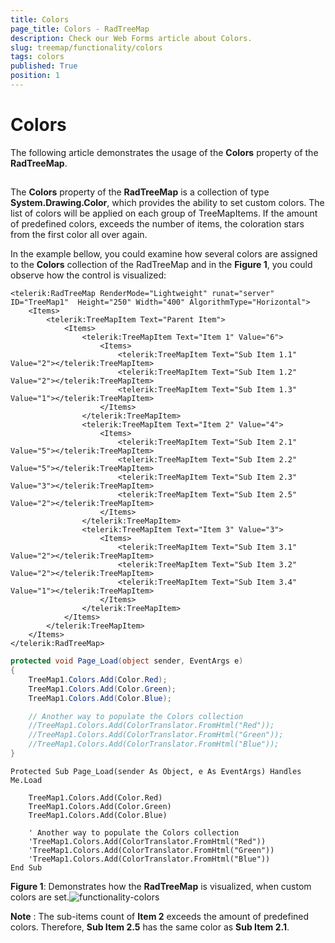 ```yaml
---
title: Colors
page_title: Colors - RadTreeMap
description: Check our Web Forms article about Colors.
slug: treemap/functionality/colors
tags: colors
published: True
position: 1
---
```


# Colors


The following article demonstrates the usage of the **Colors** property of the **RadTreeMap**.

## 

The **Colors** property of the **RadTreeMap** is a collection of type **System.Drawing.Color**, which provides the ability to set custom colors. The list of colors will be applied on each group of TreeMapItems. If the amount of predefined colors, exceeds the number of items, the coloration stars from the first color all over again.

In the example bellow, you could examine how several colors are assigned to the **Colors** collection of the RadTreeMap and in the **Figure 1**, you could observe how the control is visualized:



````ASPNET
<telerik:RadTreeMap RenderMode="Lightweight" runat="server" ID="TreeMap1"  Height="250" Width="400" AlgorithmType="Horizontal">
    <Items>
        <telerik:TreeMapItem Text="Parent Item">
            <Items>
                <telerik:TreeMapItem Text="Item 1" Value="6">
                    <Items>
                        <telerik:TreeMapItem Text="Sub Item 1.1" Value="2"></telerik:TreeMapItem>
                        <telerik:TreeMapItem Text="Sub Item 1.2" Value="2"></telerik:TreeMapItem>
                        <telerik:TreeMapItem Text="Sub Item 1.3" Value="1"></telerik:TreeMapItem>
                    </Items>
                </telerik:TreeMapItem>
                <telerik:TreeMapItem Text="Item 2" Value="4">
                    <Items>
                        <telerik:TreeMapItem Text="Sub Item 2.1" Value="5"></telerik:TreeMapItem>
                        <telerik:TreeMapItem Text="Sub Item 2.2" Value="5"></telerik:TreeMapItem>
                        <telerik:TreeMapItem Text="Sub Item 2.3" Value="3"></telerik:TreeMapItem>
                        <telerik:TreeMapItem Text="Sub Item 2.5" Value="2"></telerik:TreeMapItem>
                    </Items>
                </telerik:TreeMapItem>
                <telerik:TreeMapItem Text="Item 3" Value="3">
                    <Items>
                        <telerik:TreeMapItem Text="Sub Item 3.1" Value="2"></telerik:TreeMapItem>
                        <telerik:TreeMapItem Text="Sub Item 3.2" Value="2"></telerik:TreeMapItem>
                        <telerik:TreeMapItem Text="Sub Item 3.4" Value="1"></telerik:TreeMapItem>
                    </Items>
                </telerik:TreeMapItem>
            </Items>
        </telerik:TreeMapItem>
    </Items>
</telerik:RadTreeMap>
````

````C#
protected void Page_Load(object sender, EventArgs e)
{
    TreeMap1.Colors.Add(Color.Red); 
    TreeMap1.Colors.Add(Color.Green);
    TreeMap1.Colors.Add(Color.Blue);

    // Another way to populate the Colors collection
    //TreeMap1.Colors.Add(ColorTranslator.FromHtml("Red"));
    //TreeMap1.Colors.Add(ColorTranslator.FromHtml("Green"));
    //TreeMap1.Colors.Add(ColorTranslator.FromHtml("Blue"));
}
````
````VB
Protected Sub Page_Load(sender As Object, e As EventArgs) Handles Me.Load

    TreeMap1.Colors.Add(Color.Red)
    TreeMap1.Colors.Add(Color.Green)
    TreeMap1.Colors.Add(Color.Blue)

    ' Another way to populate the Colors collection
    'TreeMap1.Colors.Add(ColorTranslator.FromHtml("Red"))
    'TreeMap1.Colors.Add(ColorTranslator.FromHtml("Green"))
    'TreeMap1.Colors.Add(ColorTranslator.FromHtml("Blue"))
End Sub
````


**Figure 1**: Demonstrates how the **RadTreeMap** is visualized, when custom colors are set.![functionality-colors](images/functionality-colors.png)

**Note** : The sub-items count of **Item 2** exceeds the amount of predefined colors. Therefore, **Sub Item 2.5** has the same color as **Sub Item 2.1**.
